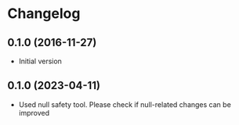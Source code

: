 # Changelog

## 0.1.0 (2016-11-27)

- Initial version

## 0.1.0 (2023-04-11)
- Used null safety tool. Please check if null-related changes can be improved